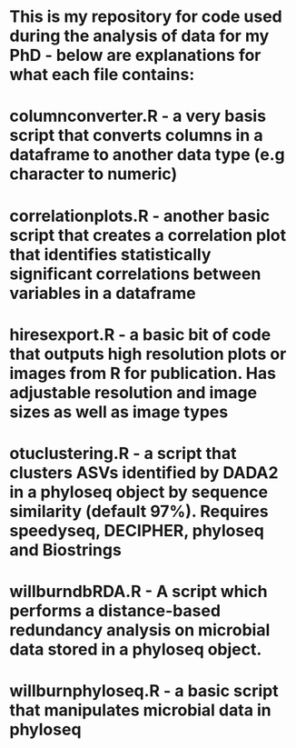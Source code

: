 # This is my repository for code used during the analysis of data for my PhD - below are explanations for what each file contains:

# columnconverter.R - a very basis script that converts columns in a dataframe to another data type (e.g character to numeric)
# correlationplots.R - another basic script that creates a correlation plot that identifies statistically significant correlations between variables in a dataframe
# hiresexport.R - a basic bit of code that outputs high resolution plots or images from R for publication. Has adjustable resolution and image sizes as well as image types
# otuclustering.R - a script that clusters ASVs identified by DADA2 in a phyloseq object by sequence similarity (default 97%). Requires speedyseq, DECIPHER, phyloseq and Biostrings
# willburndbRDA.R - A script which performs a distance-based redundancy analysis on microbial data stored in a phyloseq object. 
# willburnphyloseq.R - a basic script that manipulates microbial data in phyloseq
